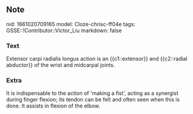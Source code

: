 ## Note
nid: 1661020709165
model: Cloze-chrisc-ff04e
tags: GSSE::!Contributor::Victor_Liu
markdown: false

### Text
Extensor carpi radialis longus action is an {{c1::extensor}} and {{c2::radial abductor}} of the wrist and midcarpal joints.

### Extra
It is indispensable to the action of 'making a fist', acting as a synergist during finger flexion; its tendon can be felt and often seen when this is done. It assists in flexion of the elbow.
